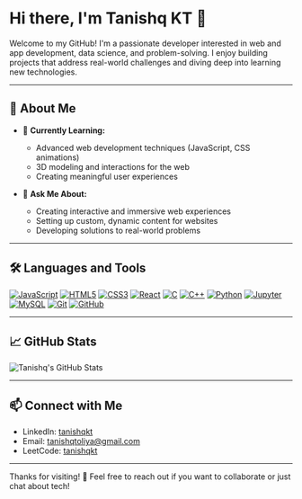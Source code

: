 # Hi there, I'm Tanishq KT 👋

Welcome to my GitHub! I'm a passionate developer interested in web and app development, data science, and problem-solving. I enjoy building projects that address real-world challenges and diving deep into learning new technologies.

---

## 🚀 About Me

- 🌱 **Currently Learning:**
  - Advanced web development techniques (JavaScript, CSS animations)
  - 3D modeling and interactions for the web
  - Creating meaningful user experiences

- 💬 **Ask Me About:**
  - Creating interactive and immersive web experiences
  - Setting up custom, dynamic content for websites
  - Developing solutions to real-world problems

---

## 🛠️ Languages and Tools

[![JavaScript](https://img.shields.io/badge/-JavaScript-FFB300?style=for-the-badge&logo=javascript&logoColor=black)](https://developer.mozilla.org/en-US/docs/Web/JavaScript)
[![HTML5](https://img.shields.io/badge/-HTML5-EF5350?style=for-the-badge&logo=html5&logoColor=white)](https://developer.mozilla.org/en-US/docs/Web/HTML)
[![CSS3](https://img.shields.io/badge/-CSS3-42A5F5?style=for-the-badge&logo=css3&logoColor=white)](https://developer.mozilla.org/en-US/docs/Web/CSS)
[![React](https://img.shields.io/badge/-React-61DAFB?style=for-the-badge&logo=react&logoColor=black)](https://reactjs.org/)
[![C](https://img.shields.io/badge/-C-4CAF50?style=for-the-badge&logo=c&logoColor=white)](https://en.wikipedia.org/wiki/C_(programming_language))
[![C++](https://img.shields.io/badge/-C++-F44336?style=for-the-badge&logo=c++&logoColor=white)](https://en.wikipedia.org/wiki/C%2B%2B)
[![Python](https://img.shields.io/badge/-Python-2196F3?style=for-the-badge&logo=python&logoColor=white)](https://www.python.org/)
[![Jupyter](https://img.shields.io/badge/-Jupyter-F44336?style=for-the-badge&logo=jupyter&logoColor=white)](https://jupyter.org/)
[![MySQL](https://img.shields.io/badge/-MySQL-FFCA28?style=for-the-badge&logo=mysql&logoColor=white)](https://www.mysql.com/)
[![Git](https://img.shields.io/badge/-Git-F05032?style=for-the-badge&logo=git&logoColor=white)](https://git-scm.com/) 
[![GitHub](https://img.shields.io/badge/-GitHub-181717?style=for-the-badge&logo=github&logoColor=white)](https://github.com/) 

---

## 📈 GitHub Stats

![Tanishq's GitHub Stats](https://github-readme-stats.vercel.app/api?username=tanishqkt03&show_icons=true&hide=stars&count_private=true&theme=radical)

---

## 📫 Connect with Me

- LinkedIn: [tanishqkt](https://www.linkedin.com/in/tanishqkt/)
- Email: [tanishqtoliya@gmail.com](mailto:tanishqtoliya@gmail.com)
- LeetCode: [tanishqkt](https://www.leetcode.com/tanishqkt/)

---

Thanks for visiting! 🙌 Feel free to reach out if you want to collaborate or just chat about tech!
